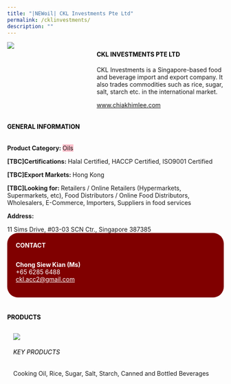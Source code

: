 ```yaml
---
title: "|NEWoil| CKL Investments Pte Ltd"
permalink: /cklinvestments/
description: ""
---
```

<head>
	<div class="flex-paragraph">
		<!--hi there! this is a comment and will provide you with instructional guides-->
		<!--insert booth number here!-->
		<p style="text-transform: uppercase"></p></div>
			<div class="flex-container" style="display: flex; flex-wrap: wrap;">
				<!--insert DOWNLOAD link of company logo between the " marks!-->
			<div class="card sgds" style="flex: 1 1 40%; display: block;"><img src="https://doc-0s-3s-docs.googleusercontent.com/docs/securesc/69isnljd6u5lkd2esi0uo09d7a1dfqf2/0s7o8qsekg9qgv74ep3t6j0d519l46q8/1676208150000/12105796777324072886/12105796777324072886/1BvHeSZh9HwdpC_Vq89ktK0_YRXlKEuKD?e=download&ax=AB85Z1Bq3tiJ6biQq6uK2SgCI5onGT86sJbdJNmkFTcH96yOx3-p4EfXQvgf8h0-9pYXdNxnbTf0WueHAjGVHlEynDFU5QviTQcAqJ9UfWrofK0T16r14qV16zpFXy91UZbRigvc0qPNSik-LAO1jFoX-q_BD-JEOIAc1yRDMKGznxpP8gz7zjjnvcCYo2ufCvCipAkig-I0h016iHGuteBk0Gkcr5vys6WXFV83IF_cetOAvUlMe2a2adTdk86w32nQg2TKLD0XjUwQbkufSM0jakyToQDjYTOyGu15ZPNbruag8XtiLM6hcV-J51vcDdi-wpMMtMliLa_Obo0ze6u1V_bgUYEDroYZnwnzm_G3RRgXoTocpJFqY9sRUn8toL4Dz9GLJPAoeMiQfMhfp57rNo8X2u0UqF6OCeamlCV1rMq4lQzCx7gJLM-dHwoRzEEJqhBQx0o6vP9_Ka6rzHIpXDzpRkukwV6HPo1V4tXytof5FeH4_gfg6H7taKks37qlf3EqIVI8Iq_FMPvNaFgtYGfPFzRxcYlmFXnf2c2Z0mEE2QRhs3DpVt-3604LXWHeWM4oEqKm5BP4O-qMu9CIKMwzR6AV8rZMYEzJnEoxCz-YsJYbCPjCSdvQyXeblzleXTlWsZB-c3qM8g9JINpiwNV0Q8u-0YglBnbE0L7x6B-VfVeSubrsF5LCwNirp7owIuefqyG5iy2VRKbPdQyOHZ3ra11tgPb3ouMMGJRGJgSAGAi2a099kcpb87mPkZKsVNjRQE8gVy_-slfi9Kod-8V5buxSghwnQHkp_1Ozagnzco4-gSRMhgprsIXZrKUDO0gceHB5DVZgOACKEyaOjQVgmOVkkkB4fqpfjCi8kwPAsO2AAMKrhEl4iTMcQ8-P9QwyX55BJ-bYUk81j2f9IXPvYFQaYdeMRJ0&uuid=e87985fd-0f4c-4f2e-86f7-71b1d52f7504&authuser=0"></div>
	<div class="card-sgds" style="flex: 1 1 58%; display: block; margin-left: 3px">
		<h4 style="text-transform: uppercase; color: black;"><!--insert the exhibitor's name between the <b> tags here--><b>CKL Investments Pte Ltd</b></h4><!--insert the exhibitor's description between the <p> tags here-->
		<p>CKL Investments is a Singapore-based food and beverage import
and export company. It also trades commodities such as rice, sugar,
salt, starch etc. in the international market.</p>
		<!--insert the exhibitor's website link, making sure there is "https:// www." present please. make sure the entire https link goes in between the " marks-->
		<p><a href="www.chiakhimlee.com" target="_blank"><!--insert the www website link here (no need for https)-->www.chiakhimlee.com</a></p>
	</div>
</div>
</head>

<body>
	<h4 style="text-transform: uppercase; color: black;"><b>General Information</b></h4>
		<div class="flex-container" style="display: flex; flex-wrap: wrap;">
			<div class="card sgds" style="flex: 1 1 65%; display: block; align-self: stretch">
			<div class="flex-paragraph">
			<p><b>Product Category: </b><span style=" background-color: pink; border-radius: 10 px;"><!--insert the exhibitor's pdt cat between the <p> tags here-->Oils</span></p> 
				<p><b>[TBC]Certifications: </b><!--insert all the exhibitor's certifications between the </b> and </p> here-->Halal Certified, HACCP Certified, ISO9001 Certified</p>
			<p><b>[TBC]Export Markets: </b><!--insert all the exhibitor's export markets between the </b> and </p> here-->Hong Kong</p>
			<p style="margin-bottom: 10px;"><b>[TBC]Looking for: </b><!--insert all the exhibitor's potential business partners between the </b> and </p> here-->Retailers / Online Retailers (Hypermarkets, Supermarkets, etc), Food Distributors / Online Food Distributors, Wholesalers, E-Commerce, Importers, Suppliers in food services</p><p><b>Address: </b><!--insert all the exhibitor's address the </b> and </p> here--></p> 11 Sims Drive, #03-03 SCN Ctr., Singapore 387385
			</div>
		</div>
		<div class="card sgds" style="flex: 1 1 35%; padding: 10px; display: block; background-color: maroon; border-radius: 25px; align-self: center;">
		<h4 style="color: white; margin-top: 10px; margin-left: 10px;">CONTACT</h4>
		<div class="flex-paragraph">
			<!--replace with exhibitor's: -->
			<p style="padding: 10px; color: white;"><b><!-- POC name-->Chong Siew Kian (Ms)</b><br><!-- designation--></br-><!--contact number-->+65 6285 6488<br><!-- for linking purposes, insert their email after "mailto:"...--><a href="ckl.acc2@gmail.com" style="color: white;"><!--...and also include the display email before </a> here-->ckl.acc2@gmail.com</a></p>
		</div>
			</div>
		</div>
	<br>
		<h4 style="text-transform: uppercase; color: black;"><b>products</b></h4>
<div style="display: flex; flex-wrap: wrap;">
  <div class="card sgds" style="flex: 1 1 47%; margin: 10px; display: block;"><!--insert the exhibitor's DOWNLOAD image for product between the " marks here-->
	<div class="flex-image" style="display: block;"><img src="https://doc-14-3s-docs.googleusercontent.com/docs/securesc/69isnljd6u5lkd2esi0uo09d7a1dfqf2/lpgjfkdqiigg6ir1372dmrri2sq48u9v/1676208150000/12105796777324072886/12105796777324072886/1zlLzEJM6lXuV1Xyt5kG5k3QvW-vv5Isk?e=download&ax=AB85Z1Co2quMU21J-216vUwLusmJozBQ7uPciXnCsyrixQZnbGOWf2Fu9hkcBxt03aq90vr-Tv-Tkvyd24t54yQU8rYWFhORg5jMyZ3ffk-mWI1CsRRo2kkmCF2GWkZNx_e0qIeKLstwLcn0Icgha72SzUVn1E5C9lP_hk_AeP-5o3_4dxBG48lHY3egxyNBqSt73-0YONlANWnQhv-2JICQlEFnj8_glCAYi9G5wAC1XqMuaXoj0Ykdw1s0cy7_wj9DNdaTkarz_rHIIB_-PCMiHDA8ecGoZ_yAbeGF8RZ0Fla-rnqtrdwW8Ryh5hiGq9GN80tAsoTDVzP7WhypisIaVPW6_yGinxQE1YI8SwWqaWkLWGRROxF0JGVMgg2ofG2lw0x4xqfnmgVIdZYgZMNCYayvmttYjMJhW4IsRYiL2b1suzJfPs3VpxVTQZ_wVUiqC0YTidvLI6nw1vsc_LQWZwSgMyx0a5YyChlkWwNL66Ls16v6daf3kq7fbXZcWs3Fi5HzmSq_NYfDSHHvBM1oIOZePsdhKU5zLc1k74JP1n9j9MQoC0tvTdOUD0wDuBXQlxDm-EQag6KM4OzvJqPe5F3YjG4VluMY9aqVQfRLODlQ7yYuPjdi-3M0w2t-vkd8aaiADsgNYWRuodt84IiGImS1BWuBvfyIW9hG07zcpRGx-i0kyJWlfRgVs-qYV1qRbB2wjHtmliGaCAHJCPxTnNvkKrL-aClLtbP2IlBzZ5zZKdMjFXOoZ8kndX65dU1r_h8Z_E5N7B8Y0if7rvb2mtOT6OITW0C4O2OczLw_4bT5B11KJ61osn6EgvOdzUuNfYynCnkc4FTWdj0lmDy596Zfcd5UIbaKGHqvfebn-azuLktZoOMio5MT1wPVbTOl9UxeW_zAM--tZyg29G3-QjcC75ytO6dZQ7g&uuid=7331d5aa-b139-46ee-bf22-8fa1b57ba5b6&authuser=0"></div>
	<div class="flex-paragraph">
		<h6 style="text-transform: uppercase; color: black;"><!--insert product name before </h6> and product description after <p>-->Key Products</h6>
Cooking Oil, Rice, Sugar, Salt, Starch, Canned and Bottled Beverages


</p></div>
